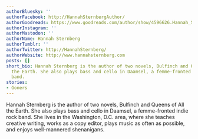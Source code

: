 ```yaml
---
authorBluesky: ''
authorFacebook: http://HannahSternbergAuthor/
authorGoodreads: https://www.goodreads.com/author/show/4596626.Hannah_Sternberg
authorInstagram: ''
authorMastodon: ''
authorName: Hannah Sternberg
authorTumblr: ''
authorTwitter: http://HannahSternberg/
authorWebsite: http://www.hannahsternberg.com
posts: []
short_bio: Hannah Sternberg is the author of two novels, Bulfinch and Queens of All
  the Earth. She also plays bass and cello in Daamsel, a femme-fronted indie rock
  band.
stories:
- Goners
---
```


Hannah Sternberg is the author of two novels, Bulfinch and Queens of All the Earth. She also plays bass and cello in Daamsel, a femme-fronted indie rock band. She lives in the Washington, D.C. area, where she teaches creative writing, works as a copy editor, plays music as often as possible, and enjoys well-mannered shenanigans.